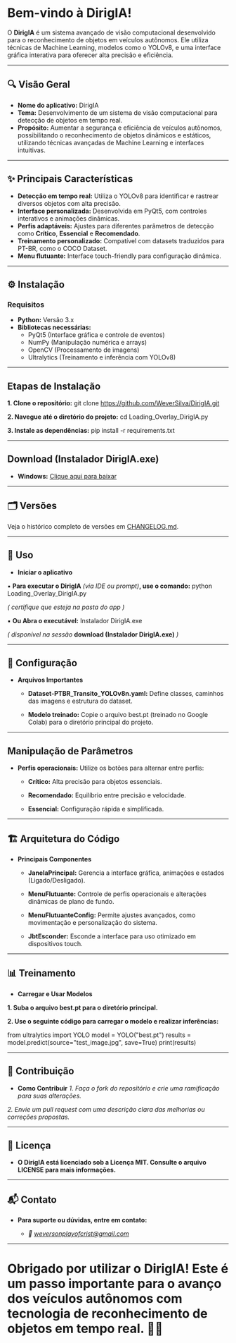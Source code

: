 # Bem-vindo à DirigIA!

O **DirigIA** é um sistema avançado de visão computacional desenvolvido para o reconhecimento de objetos em veículos autônomos. Ele utiliza técnicas de Machine Learning, modelos como o YOLOv8, e uma interface gráfica interativa para oferecer alta precisão e eficiência.

---

## 🔍 Visão Geral

- **Nome do aplicativo:** DirigIA
- **Tema:** Desenvolvimento de um sistema de visão computacional para detecção de objetos em tempo real.
- **Propósito:** Aumentar a segurança e eficiência de veículos autônomos, possibilitando o reconhecimento de objetos dinâmicos e estáticos, utilizando técnicas avançadas de Machine Learning e interfaces intuitivas.

---

## ✨ Principais Características

- **Detecção em tempo real:** Utiliza o YOLOv8 para identificar e rastrear diversos objetos com alta precisão.
- **Interface personalizada:** Desenvolvida em PyQt5, com controles interativos e animações dinâmicas.
- **Perfis adaptáveis:** Ajustes para diferentes parâmetros de detecção como **Crítico**, **Essencial** e **Recomendado**.
- **Treinamento personalizado:** Compatível com datasets traduzidos para PT-BR, como o COCO Dataset.
- **Menu flutuante:** Interface touch-friendly para configuração dinâmica.

---

## ⚙️ Instalação

### **Requisitos**
- **Python:** Versão 3.x
- **Bibliotecas necessárias:**
  - PyQt5 (Interface gráfica e controle de eventos)
  - NumPy (Manipulação numérica e arrays)
  - OpenCV (Processamento de imagens)
  - Ultralytics (Treinamento e inferência com YOLOv8)

---

## **Etapas de Instalação**

**1. Clone o repositório:**
git clone https://github.com/WeverSilva/DirigIA.git
   
**2. Navegue até o diretório do projeto:**
  cd Loading_Overlay_DirigIA.py

**3. Instale as dependências:**
  pip install -r requirements.txt

---

## **Download (Instalador DirigIA.exe)**

- **Windows:** [Clique aqui para baixar](https://drive.google.com/file/d/1oAy17taeGJZAg-GAA3qj6r93W_c8oApv/view?usp=sharing)

---

## 🗂️ Versões
Veja o histórico completo de versões em [CHANGELOG.md](CHANGELOG.md).

---

## **🚀 Uso**

- **Iniciar o aplicativo**

▪ **Para executar o DirigIA** *(via IDE ou prompt)***, use o comando:** python Loading_Overlay_DirigIA.py

*( certifique que esteja na pasta do app )*

▪ **Ou Abra o executável:** Instalador DirigIA.exe

*( disponível na sessão* **download (Instalador DirigIA.exe)** *)*

---

## **🔧 Configuração**

- **Arquivos Importantes**

  - **Dataset-PTBR_Transito_YOLOv8n.yaml:** Define classes, caminhos das imagens e estrutura do dataset.

  - **Modelo treinado:** Copie o arquivo best.pt (treinado no Google Colab) para o diretório principal do projeto.

---

## **Manipulação de Parâmetros**

- **Perfis operacionais:** Utilize os botões para alternar entre perfis:

  - **Crítico:** Alta precisão para objetos essenciais.

  - **Recomendado:** Equilíbrio entre precisão e velocidade.

  - **Essencial:** Configuração rápida e simplificada.

---

## **🏗️ Arquitetura do Código**

- **Principais Componentes**

  - **JanelaPrincipal:** Gerencia a interface gráfica, animações e estados (Ligado/Desligado).

  - **MenuFlutuante:** Controle de perfis operacionais e alterações dinâmicas de plano de fundo.

  - **MenuFlutuanteConfig:** Permite ajustes avançados, como movimentação e personalização do sistema.

  - **JbtEsconder:** Esconde a interface para uso otimizado em dispositivos touch.

---

## **📊 Treinamento**

- **Carregar e Usar Modelos**

**1. Suba o arquivo best.pt para o diretório principal.**

**2. Use o seguinte código para carregar o modelo e realizar inferências:**

from ultralytics import YOLO
model = YOLO("best.pt")
results = model.predict(source="test_image.jpg", save=True)
print(results)

---

## 🤝 Contribuição
- **Como Contribuir**
*1. Faça o fork do repositório e crie uma ramificação para suas alterações.*

*2. Envie um pull request com uma descrição clara das melhorias ou correções propostas.*

---

## 📜 Licença
- **O DirigIA está licenciado sob a Licença MIT. Consulte o arquivo LICENSE para mais informações.**

---

## 📬 Contato
- **Para suporte ou dúvidas, entre em contato:**

  - *📧 weversonplayofcrist@gmail.com*

---

# Obrigado por utilizar o DirigIA! Este é um passo importante para o avanço dos veículos autônomos com tecnologia de reconhecimento de objetos em tempo real. 🚗✨
